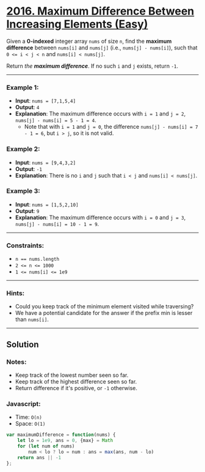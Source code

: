 # [2016. Maximum Difference Between Increasing Elements (Easy)](https://leetcode.com/problems/maximum-difference-between-increasing-elements/)

Given a **0-indexed** integer array `nums` of size `n`, find the **maximum difference** between `nums[i]` and `nums[j]` (i.e., `nums[j] - nums[i]`), such that `0 <= i < j < n` and `nums[i] < nums[j]`.

Return _the **maximum difference**_. If no such `i` and `j` exists, return `-1`.

---
### Example 1:
 - **Input**: `nums = [7,1,5,4]`
 - **Output**: `4`
 - **Explanation**: The maximum difference occurs with `i = 1` and `j = 2`, `nums[j] - nums[i] = 5 - 1 = 4`.
   - Note that with `i = 1` and `j = 0`, the difference `nums[j] - nums[i] = 7 - 1 = 6`, but `i > j`, so it is not valid.

### Example 2:
 - **Input**: `nums = [9,4,3,2]`
 - **Output**: `-1`
 - **Explanation**: There is no `i` and `j` such that `i < j` and `nums[i] < nums[j]`.

### Example 3:
 - **Input**: `nums = [1,5,2,10]`
 - **Output**: `9`
 - **Explanation**: The maximum difference occurs with `i = 0` and `j = 3`, `nums[j] - nums[i] = 10 - 1 = 9`.

---
### Constraints:
 - `n == nums.length`
 - `2 <= n <= 1000`
 - `1 <= nums[i] <= 1e9`

---
### Hints:
 - Could you keep track of the minimum element visited while traversing?
 - We have a potential candidate for the answer if the prefix min is lesser than `nums[i]`.

---
## Solution
### Notes:
 - Keep track of the lowest number seen so far.
 - Keep track of the highest difference seen so far.
 - Return difference if it's positive, or `-1` otherwise.

### Javascript:
 - Time: `O(n)`
 - Space: `O(1)`

```js
var maximumDifference = function(nums) {
    let lo = 1e9, ans = 0, {max} = Math
    for (let num of nums)
        num < lo ? lo = num : ans = max(ans, num - lo)
    return ans || -1
};
```
